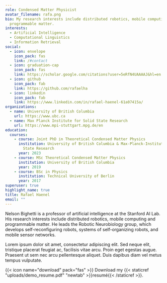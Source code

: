 ```yaml
---
role: Condensed Matter Physicist
avatar_filename: rafa.png
bio: My research interests include distributed robotics, mobile computing and
  programmable matter.
interests:
  - Artificial Intelligence
  - Computational Linguistics
  - Information Retrieval
social:
  - icon: envelope
    icon_pack: fas
    link: /#contact
  - icon: graduation-cap
    icon_pack: fas
    link: https://scholar.google.com/citations?user=5eRfN4UAAAAJ&hl=en
  - icon: github
    icon_pack: fab
    link: https://github.com/rafaelha
  - icon: linkedin
    icon_pack: fab
    link: https://www.linkedin.com/in/rafael-haenel-61a07415a/
organizations:
  - name: University of British Columbia
    url: https://www.ubc.ca
  - name: Max Planck Institute for Solid State Research
    url: https://www.mpi-stuttgart.mpg.de/en
education:
  courses:
    - course: Joint PhD in Theoretical Condensed Matter Physics
      institution: University of British Columbia & Max-Planck-Institute for Solid
        State Research
      year: 2023
    - course: MSc Theoretical Condensed Matter Physics
      institution: University of British Columbia
      year: 2019
    - course: BSc in Physics
      institution: Technical University of Berlin
      year: 2017
superuser: true
highlight_name: true
title: Rafael Haenel
email: ""
---
```


Nelson Bighetti is a professor of artificial intelligence at the Stanford AI Lab. His research interests include distributed robotics, mobile computing and programmable matter. He leads the Robotic Neurobiology group, which develops self-reconfiguring robots, systems of self-organizing robots, and mobile sensor networks.

Lorem ipsum dolor sit amet, consectetur adipiscing elit. Sed neque elit, tristique placerat feugiat ac, facilisis vitae arcu. Proin eget egestas augue. Praesent ut sem nec arcu pellentesque aliquet. Duis dapibus diam vel metus tempus vulputate.

{{< icon name="download" pack="fas" >}} Download my {{< staticref "uploads/demo_resume.pdf" "newtab" >}}resumé{{< /staticref >}}.
